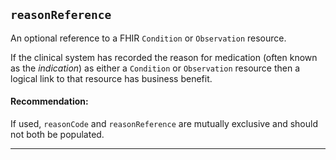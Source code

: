 ## `reasonReference`

An optional reference to a FHIR `Condition` or `Observation` resource.

If the clinical system has recorded the reason for medication (often known as the *indication*) as either a `Condition` or `Observation` resource then a logical link to that resource has business benefit.

<div markdown="span" class="alert alert-warning" role="alert"><i class="fa fa-information"></i><h4> Recommendation:</h4>
If used, <code>reasonCode</code> and <code>reasonReference</code> are mutually exclusive and should not both be populated.
</div>

---
